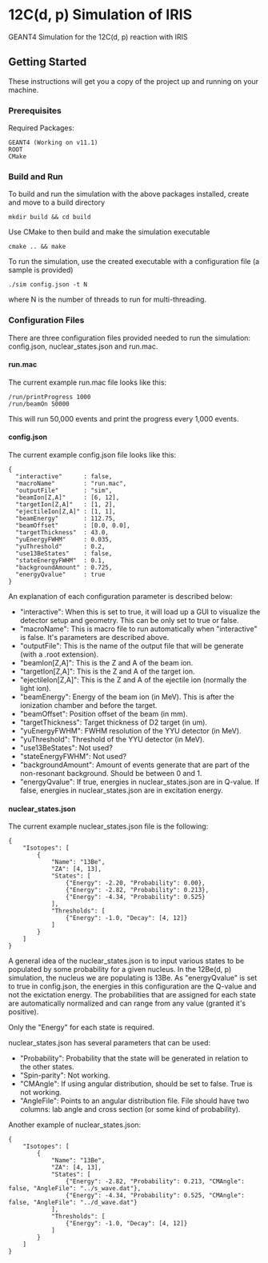 # 12C(d, p) Simulation of IRIS

GEANT4 Simulation for the 12C(d, p) reaction with IRIS

## Getting Started

These instructions will get you a copy of the project up and running on your machine.

### Prerequisites

Required Packages:

```
GEANT4 (Working on v11.1)
ROOT
CMake
```

### Build and Run

To build and run the simulation with the above packages installed, create and move to a build directory

```
mkdir build && cd build
```

Use CMake to then build and make the simulation executable

```
cmake .. && make
```

To run the simulation, use the created executable with a configuration file (a sample is provided)

```
./sim config.json -t N
```
where N is the number of threads to run for multi-threading.

### Configuration Files

There are three configuration files provided needed to run the simulation: config.json, nuclear_states.json and run.mac.

#### run.mac

The current example run.mac file looks like this:
```
/run/printProgress 1000
/run/beamOn 50000
```

This will run 50,000 events and print the progress every 1,000 events.

#### config.json

The current example config.json file looks like this:
```
{
  "interactive"      : false,
  "macroName"        : "run.mac",
  "outputFile"       : "sim",
  "beamIon[Z,A]"     : [6, 12],
  "targetIon[Z,A]"   : [1, 2],
  "ejectileIon[Z,A]" : [1, 1],
  "beamEnergy"       : 112.75,
  "beamOffset"       : [0.0, 0.0],
  "targetThickness"  : 43.0,
  "yuEnergyFWHM"     : 0.035,
  "yuThreshold"      : 0.2,
  "use13BeStates"    : false,
  "stateEnergyFWHM"  : 0.1,
  "backgroundAmount" : 0.725,
  "energyQvalue"     : true
}
```

An explanation of each configuration parameter is described below:

- "interactive": When this is set to true, it will load up a GUI to visualize the detector setup and geometry. This can be only set to true or false.
- "macroName": This is macro file to run automatically when "interactive" is false. It's parameters are described above.
- "outputFile": This is the name of the output file that will be generate (with a .root extension).
- "beamIon[Z,A]": This is the Z and A of the beam ion.
- "targetIon[Z,A]": This is the Z and A of the target ion.
- "ejectileIon[Z,A]": This is the Z and A of the ejectile ion (normally the light ion).
- "beamEnergy": Energy of the beam ion (in MeV). This is after the ionization chamber and before the target.
- "beamOffset": Position offset of the beam (in mm).
- "targetThickness": Target thickness of D2 target (in um).
- "yuEnergyFWHM": FWHM resolution of the YYU detector (in MeV).
- "yuThreshold": Threshold of the YYU detector (in MeV).
- "use13BeStates": Not used?
- "stateEnergyFWHM": Not used?
- "backgroundAmount": Amount of events generate that are part of the non-resonant background. Should be between 0 and 1.
- "energyQvalue": If true, energies in nuclear_states.json are in Q-value. If false, energies in nuclear_states.json are in excitation energy.

#### nuclear_states.json

The current example nuclear_states.json file is the following:
```
{
    "Isotopes": [
        {
            "Name": "13Be",
            "ZA": [4, 13],
            "States": [
                {"Energy": -2.20, "Probability": 0.00},
                {"Energy": -2.82, "Probability": 0.213},
                {"Energy": -4.34, "Probability": 0.525}
            ],
            "Thresholds": [
                {"Energy": -1.0, "Decay": [4, 12]}
            ]
        }
    ]
}
```

A general idea of the nuclear_states.json is to input various states to be populated by some probability for a given nucleus. In the 12Be(d, p) simulation, the nucleus we are populating is 13Be.
As "energyQvalue" is set to true in config.json, the energies in this configuration are the Q-value and not the exictation energy. The probabilities that are assigned for each state are automatically normalized
and can range from any value (granted it's positive).

Only the "Energy" for each state is required.

nuclear_states.json has several parameters that can be used:
- "Probability": Probability that the state will be generated in relation to the other states.
- "Spin-parity": Not working.
- "CMAngle": If using angular distribution, should be set to false. True is not working.
- "AngleFile": Points to an angular distribution file. File should have two columns: lab angle and cross section (or some kind of probability).


Another example of nuclear_states.json:
```
{
    "Isotopes": [
        {
            "Name": "13Be",
            "ZA": [4, 13],
            "States": [
                {"Energy": -2.82, "Probability": 0.213, "CMAngle": false, "AngleFile": "../s_wave.dat"},
                {"Energy": -4.34, "Probability": 0.525, "CMAngle": false, "AngleFile": "../d_wave.dat"}
            ],
            "Thresholds": [
                {"Energy": -1.0, "Decay": [4, 12]}
            ]
        }
    ]
}
```